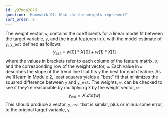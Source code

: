 ```yaml
---
id: y97mg42O7d
question: 'Homework Q7: What do the weights represent?'
sort_order: 8
---
```


The weight vector, `w`, contains the coefficients for a linear model fit between the target variable, `y`, and the input features in `X`, with the model estimate of `y`, `y_est` defined as follows:\
$$ y_{est} = w[0]*X[0] + w[1]*X[1] $$
where the values in brackets refer to each column of the feature matrix, `X`, and the corresponding row of the weight vector, `w`. Each value in `w` describes the slope of the trend line that fits `y` the best for each feature. As we'll learn in Module 2, least squares yields a "best" fit that minimizes the squared difference between `y` and `y_est`. The weights, `w`, can be checked to see if they're reasonable by multiplying `X` by the weight vector, `w`:\
$$ y_{est} = X.dot(w) $$
This should produce a vector, `y_est` that is similar, plus or minus some error, to the original target variable, `y`.
